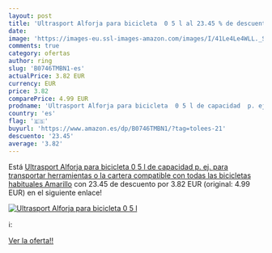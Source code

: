 ```yaml
---
layout: post
title: 'Ultrasport Alforja para bicicleta  0 5 l al 23.45 % de descuento'
date: 
image: 'https://images-eu.ssl-images-amazon.com/images/I/41Le4Le4WLL._SL200_.jpg'
comments: true
category: ofertas
author: ring
slug: 'B0746TMBN1-es'
actualPrice: 3.82 EUR
currency: EUR
price: 3.82
comparePrice: 4.99 EUR
prodname: 'Ultrasport Alforja para bicicleta  0 5 l de capacidad  p. ej. para transportar herramientas o la cartera  compatible con todas las bicicletas habituales  Amarillo'
country: 'es'
flag: '🇪🇸'
buyurl: 'https://www.amazon.es/dp/B0746TMBN1/?tag=tolees-21'
descuento: '23.45'
average: '3.82'
---
```


Está [Ultrasport Alforja para bicicleta  0 5 l de capacidad  p. ej. para transportar herramientas o la cartera  compatible con todas las bicicletas habituales  Amarillo](https://www.amazon.es/dp/B0746TMBN1/?tag=tolees-21) con 23.45 de descuento por 3.82 EUR (original: 4.99 EUR) en el siguiente enlace!

[![Ultrasport Alforja para bicicleta  0 5 l](https://images-eu.ssl-images-amazon.com/images/I/41Le4Le4WLL._SL200_.jpg)](https://www.amazon.es/dp/B0746TMBN1/?tag=tolees-21)

ℹ️:


[Ver la oferta!!](https://www.amazon.es/dp/B0746TMBN1/?tag=tolees-21)
